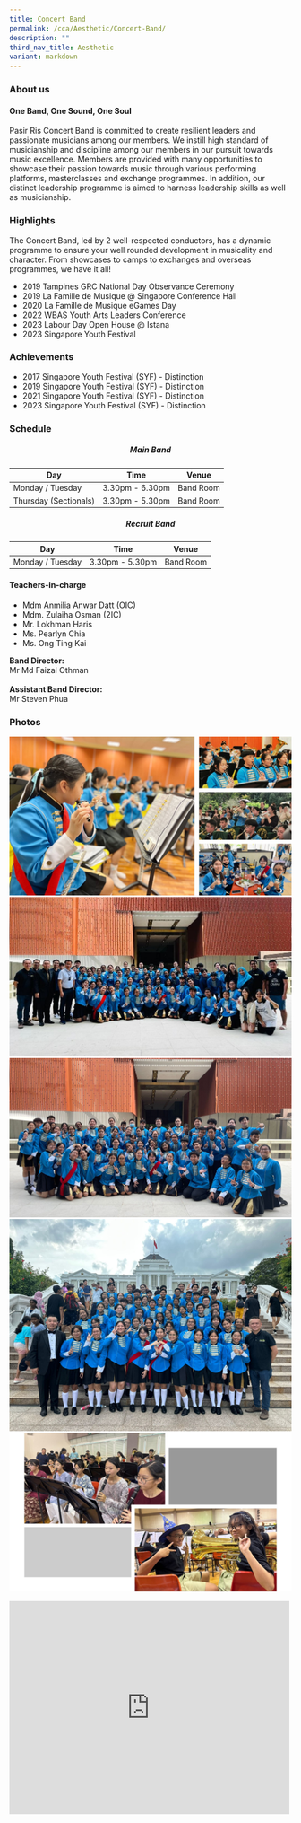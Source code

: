 ```yaml
---
title: Concert Band
permalink: /cca/Aesthetic/Concert-Band/
description: ""
third_nav_title: Aesthetic
variant: markdown
---
```

### **About us**

#### **One Band, One Sound, One Soul**

Pasir Ris Concert Band is committed to create resilient leaders and passionate musicians among our members. We instill high standard of musicianship and discipline among our members in our pursuit towards music excellence. Members are provided with many opportunities to showcase their passion towards music through various performing platforms, masterclasses and exchange programmes. In addition, our distinct leadership programme is aimed to harness leadership skills as well as musicianship.

### **Highlights**

The Concert Band, led by 2 well-respected conductors, has a dynamic programme to ensure your well rounded development in musicality and character. From showcases to camps to exchanges and overseas programmes, we have it all! 

* 2019 Tampines GRC National Day Observance Ceremony 
* 2019 La Famille de Musique @ Singapore Conference Hall 
* 2020 La Famille de Musique eGames Day 
* 2022 WBAS Youth Arts Leaders Conference 
* 2023 Labour Day Open House @ Istana 
* 2023 Singapore Youth Festival

### **Achievements**

* 2017 Singapore Youth Festival (SYF) - Distinction
* 2019 Singapore Youth Festival (SYF) - Distinction
* 2021 Singapore Youth Festival (SYF) - Distinction
* 2023 Singapore Youth Festival (SYF) - Distinction

### **Schedule**

##### **<center>Main Band</center>**

| Day | Time | Venue |
| -------- | -------- | -------- |
| Monday / Tuesday | 3.30pm - 6.30pm | Band Room |
| Thursday (Sectionals) | 3.30pm - 5.30pm | Band Room |

##### **<center>Recruit Band</center>**

| Day | Time | Venue |
| -------- | -------- | -------- |
| Monday / Tuesday | 3.30pm - 5.30pm | Band Room |

#### **Teachers-in-charge**

* Mdm Anmilia Anwar Datt (OIC) 
* Mdm. Zulaiha Osman (2IC) 
* Mr. Lokhman Haris 
* Ms. Pearlyn Chia
* Ms. Ong Ting Kai

**Band Director:**<br> Mr Md Faizal Othman<br><br>
**Assistant Band Director:** <br>Mr Steven Phua

### **Photos**

<img height="auto" width="700" src="/images/CCA/Concert%20Band/band%2001.JPG"><br>
<img src="/images/CCA/Concert%20Band/band%2005.jpg"><br>
<img src="/images/CCA/Concert%20Band/band%2003.jpg"><br>
<img src="/images/CCA/Concert%20Band/band%2004.jpg"><br>
<img height="auto" width="800" src="/images/CCA/Concert%20Band/band%2002.JPG"><br>
<iframe width="500" height="380" src="https://www.youtube.com/embed/Otjb4IvJyBQ" title="YouTube video player" frameborder="0" allow="accelerometer; autoplay; clipboard-write; encrypted-media; gyroscope; picture-in-picture" allowfullscreen=""></iframe>